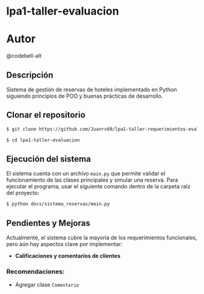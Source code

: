 # lpa1-taller-evaluacion

# Autor
@codebell-alt

## Descripción
Sistema de gestión de reservas de hoteles implementado en Python siguiendo principios de POO y buenas prácticas de desarrollo.

## Clonar el repositorio

```sh
$ git clone https://github.com/Juanrs69/lpa1-taller-requerimientos-evaluacion lpa1-taller-evaluacion
```
```sh
$ cd lpa1-taller-evaluacion
```

## Ejecución del sistema
El sistema cuenta con un archivo `main.py` que permite validar el funcionamiento de las clases principales y simular una reserva.
Para ejecutar el programa, usar el siguiente comando dentro de la carpeta raíz del proyecto:

```sh
$ python docs/sistema_reservas/main.py
```

## Pendientes y Mejoras
Actualmente, el sistema cubre la mayoría de los requerimientos funcionales, pero aún hay aspectos clave por implementar:

- **Calificaciones y comentarios de clientes**

### Recomendaciones:
- Agregar clase `Comentario`
